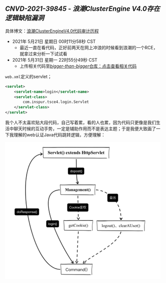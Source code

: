 ## *CNVD-2021-39845 - 浪潮ClusterEngine V4.0存在逻辑缺陷漏洞*

具体博文：[浪潮ClusterEngineV4.0代码审计历程](https://about.sentrylab.cn/help/inspur-Cluster-Engine-V4.0-code-aduit-walkthrough/)

- 2021年 5月21日 星期日 00时11分58秒 CST
    - 最近一直在看代码，正好前两天在网上冲浪的时候看到浪潮的一个RCE，就拿过来分析一下试试看
- 2021年 5月31日 星期一 22时55分49秒 CST
    - 上传相关代码至[*bigger-than-bigger*仓库：点击查看相关代码](https://github.com/Bin4xin/bigger-than-bigger/tree/master/CoVV/Inspur%20Cluster%20Engine%20v4/java%20code)

`web.xml`定义的servlet；
```xml
<servlet>
    <servlet-name>login</servlet-name>
    <servlet-class>
        com.inspur.tsce4.login.Servlet
    </servlet-class>
</servlet>
```
我个人不太喜欢贴大段代码，自己写着累，看的人也累，因为代码只更像是我们生活中聊天时候的互动手势，一定是辅助作用而不是表达主题；于是我便大致画了一下我理解的web认证Java代码跳转逻辑，方便理解：

![](../../assets/inspur-code-running-logic.png)